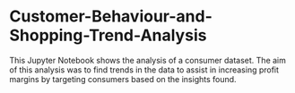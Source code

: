 # Customer-Behaviour-and-Shopping-Trend-Analysis
This Jupyter Notebook shows the analysis of a consumer dataset. The aim of this analysis was to find trends in the data to assist in increasing profit margins by targeting consumers based on the insights found. 

